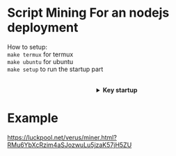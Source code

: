 # Script Mining For an nodejs deployment 
How to setup:<br>
`make termux` for termux<br>
`make ubuntu` for ubuntu<br>
`make setup` to run the startup part<br>
<br>

<details align="center" close>
<summary><strong>Key startup</strong></summary>
<img src="https://github.com/itsmeR1F4I/VRSC-MINER/blob/main/img/Screenshot_20220524-134229~2.png" align="center">
</details>

# Example
https://luckpool.net/verus/miner.html?RMu6YbXcRzim4aSJozwuLu5jzaK57jH5ZU
